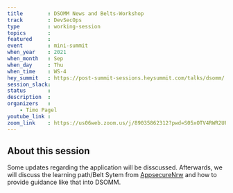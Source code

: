 ```yaml
---
title        : DSOMM News and Belts-Workshop
track        : DevSecOps
type         : working-session
topics       :
featured     :
event        : mini-summit
when_year    : 2021
when_month   : Sep
when_day     : Thu
when_time    : WS-4
hey_summit   : https://post-summit-sessions.heysummit.com/talks/dsomm/
session_slack:
status       : 
description  :
organizers   :
    - Timo Pagel
youtube_link : 
zoom_link    : https://us06web.zoom.us/j/89035862312?pwd=S05xOTV4RWR2UFoyVHkyNnVia1J0dz09
---
```


## About this session
Some updates regarding the application will be disscussed. Afterwards, we will discuss the learning path/Belt Sytem from [AppsecureNrw](https://github.com/AppSecure-nrw/security-belts) and how to provide guidance like that into DSOMM.
